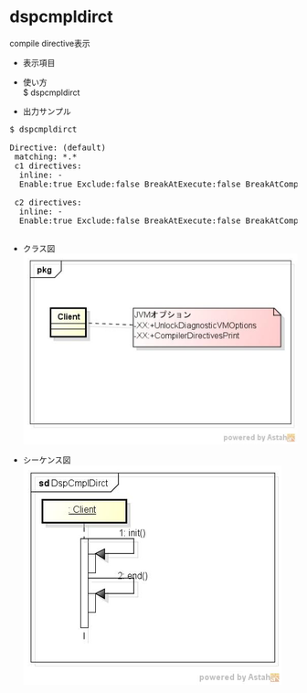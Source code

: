 dspcmpldirct
============
compile directive表示

* 表示項目  

* 使い方  
  $ dspcmpldirct

* 出力サンプル  

<pre>
$ dspcmpldirct

Directive: (default)
 matching: *.*
 c1 directives:
  inline: -
  Enable:true Exclude:false BreakAtExecute:false BreakAtCompile:false Log:falsePrintAssembly:false PrintInlining:false PrintNMethods:false BackgroundCompilation:true ReplayInline:false DumpReplay:false DumpInline:false CompilerDirectivesIgnoreCompileCommands:false DisableIntrinsic: BlockLayoutByFrequency:true PrintOptoAssembly:false PrintIntrinsics:false TraceSpilling:false Vectorize:false VectorizeDebug:0 CloneMapDebug:false IGVPrintLevel:0 MaxNodeLimit:80000 ZOptimizeLoadBarriers:true

 c2 directives:
  inline: -
  Enable:true Exclude:false BreakAtExecute:false BreakAtCompile:false Log:falsePrintAssembly:false PrintInlining:false PrintNMethods:false BackgroundCompilation:true ReplayInline:false DumpReplay:false DumpInline:false CompilerDirectivesIgnoreCompileCommands:false DisableIntrinsic: BlockLayoutByFrequency:true PrintOptoAssembly:false PrintIntrinsics:false TraceSpilling:false Vectorize:false VectorizeDebug:0 CloneMapDebug:false IGVPrintLevel:0 MaxNodeLimit:80000 ZOptimizeLoadBarriers:true

</pre>

* クラス図  
![dspfields](images/pkgDspCmplDirct.jpg)

* シーケンス図  
![dspfields](images/sdDspCmplDirct.jpg)
